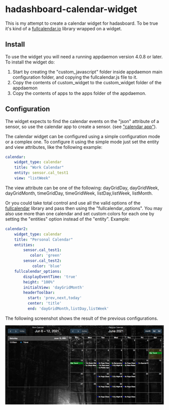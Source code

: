 # hadashboard-calendar-widget

This is my attempt to create a calendar widget for hadasboard. To be true
it's kind of a [fullcalendar.io](https://fullcalendar.io) library wrapped on a widget.

## Install

To use the widget you will need a running appdaemon version 4.0.8 or later. To
install the widget do:

1. Start by creating the "custom_javascript" folder inside appdaemon main configuration folder,
and copying the fullcalendar.js file to it.
2. Copy the contents of custom_widget to the custom_widget folder of the appdaemon
3. Copy the contents of apps to the apps folder of the appdaemon.

## Configuration

The widget expects to find the calendar events on the "json" attribute of a sensor, so use the
calendar app to create a sensor. (see ["calendar app"](/apps/calendar/README.md)).

The calendar widget can be configured using a simple configuration mode or a complex one. To
configure it using the simple mode just set the entity and view attributes, like the following
example:

```yaml
calendar:
    widget_type: calendar
    title: "Work Calendar"
    entity: sensor.cal_test1
    view: "listWeek"
```
The view attribute can be one of the following: dayGridDay, dayGridWeek, dayGridMonth, timeGridDay, 
timeGridWeek, listDay,listWeek, listMonth.

Or you could take total control and use all the valid options of the [fullcalendar](https://fullcalendar.io/docs) library and pass
then using the "fullcalendar_options". You may also use more than one calendar and set custom colors
for each one by setting the "entities" option instead of the "entity". Example:

```yaml
calendar2:
    widget_type: calendar
    title: "Personal Calendar"
    entities:
        sensor.cal_test1: 
           color: 'green'
        sensor.cal_test2:
            color: 'blue'
    fullcalendar_options:
        displayEventTime: 'true'
        height: "100%"
        initialView: 'dayGridMonth'
        headerToolbar: 
          start: 'prev,next,today'
          center: 'title'
          end: 'dayGridMonth,listDay,listWeek'
```

The following screenshot shows the result of the previous configurations.

![screenshot](screenshot.png)



